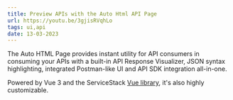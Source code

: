 ```yaml
---
title: Preview APIs with the Auto Html API Page
url: https://youtu.be/3gjisRVqhLo
tags: ui,api
date: 13-03-2023
---
```


The Auto HTML Page provides instant utility for API consumers in consuming your APIs with a built-in 
API Response Visualizer, JSON syntax highlighting, integrated Postman-like UI and API SDK integration all-in-one.

Powered by Vue 3 and the ServiceStack [Vue library](https://docs.servicestack.net/vue/), it's also highly customizable.

